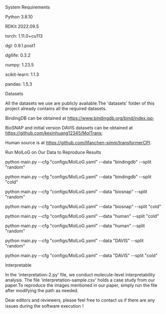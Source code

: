 System Requirements

Python 3.8.10

RDKit 2022.09.5

torch: 1.11.0+cu113

dgl: 0.9.1.post1

dgllife: 0.3.2

numpy: 1.23.5

scikit-learn: 1.1.3

pandas: 1.5.3  



Datasets

All the datasets we use are publicly available.The 'datasets' folder of this project already contains all the required datasets.

BindingDB can be obtained at https://www.bindingdb.org/bind/index.jsp;

BioSNAP and initial version DAVIS datasets can be obtained at https://github.com/kexinhuang12345/MolTrans;

Human source is at https://github.com/lifanchen-simm/transformerCPI.



Run MolLoG on Our Data to Reproduce Results

python main.py --cfg "configs/MolLoG.yaml" --data "bindingdb" --split "random"

python main.py --cfg "configs/MolLoG.yaml" --data "bindingdb" --split "cold"

python main.py --cfg "configs/MolLoG.yaml" --data "biosnap" --split "random"

python main.py --cfg "configs/MolLoG.yaml" --data "biosnap" --split "cold"

python main.py --cfg "configs/MolLoG.yaml" --data "human" --split "cold"

python main.py --cfg "configs/MolLoG.yaml" --data "human" --split "random"

python main.py --cfg "configs/MolLoG.yaml" --data "DAVIS" --split "random"

python main.py --cfg "configs/MolLoG.yaml" --data "DAVIS" --split "cold"

Interpretable

In the 'interpretation-2.py' file, we conduct molecule-level interpretability analysis. The file 'interpretation-sample.csv' holds a case study from our paper.To reproduce the images mentioned in our paper, simply run the file after modifying the path as needed.

Dear editors and reviewers, please feel free to contact us if there are any issues during the software execution！
